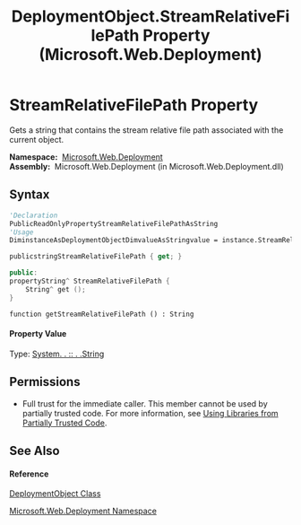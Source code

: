 ﻿---
title: DeploymentObject.StreamRelativeFilePath Property  (Microsoft.Web.Deployment)
TOCTitle: StreamRelativeFilePath Property
ms:assetid: P:Microsoft.Web.Deployment.DeploymentObject.StreamRelativeFilePath
ms:mtpsurl: https://msdn.microsoft.com/en-us/library/microsoft.web.deployment.deploymentobject.streamrelativefilepath(v=VS.90)
ms:contentKeyID: 20209181
ms.date: 05/02/2012
mtps_version: v=VS.90
f1_keywords:
- Microsoft.Web.Deployment.DeploymentObject.StreamRelativeFilePath
- Microsoft.Web.Deployment.DeploymentObject.get_StreamRelativeFilePath
dev_langs:
- CSharp
- JScript
- VB
- c++
api_location:
- Microsoft.Web.Deployment.dll
api_name:
- Microsoft.Web.Deployment.DeploymentObject.get_StreamRelativeFilePath
- Microsoft.Web.Deployment.DeploymentObject.StreamRelativeFilePath
api_type:
- Managed
topic_type:
- apiref
- kbSyntax
product_family_name: VS
ROBOTS: INDEX,FOLLOW
---

# StreamRelativeFilePath Property

Gets a string that contains the stream relative file path associated with the current object.

**Namespace:**  [Microsoft.Web.Deployment](microsoft-web-deployment-namespace.md)  
**Assembly:**  Microsoft.Web.Deployment (in Microsoft.Web.Deployment.dll)

## Syntax

``` vb
'Declaration
PublicReadOnlyPropertyStreamRelativeFilePathAsString
'Usage
DiminstanceAsDeploymentObjectDimvalueAsStringvalue = instance.StreamRelativeFilePath
```

``` csharp
publicstringStreamRelativeFilePath { get; }
```

``` c++
public:
propertyString^ StreamRelativeFilePath {
    String^ get ();
}
```

``` jscript
function getStreamRelativeFilePath () : String
```

#### Property Value

Type: [System. . :: . .String](https://msdn.microsoft.com/en-us/library/s1wwdcbf\(v=vs.90\))  

## Permissions

  - Full trust for the immediate caller. This member cannot be used by partially trusted code. For more information, see [Using Libraries from Partially Trusted Code](https://msdn.microsoft.com/en-us/library/8skskf63\(v=vs.90\)).

## See Also

#### Reference

[DeploymentObject Class](deploymentobject-class-microsoft-web-deployment.md)

[Microsoft.Web.Deployment Namespace](microsoft-web-deployment-namespace.md)

